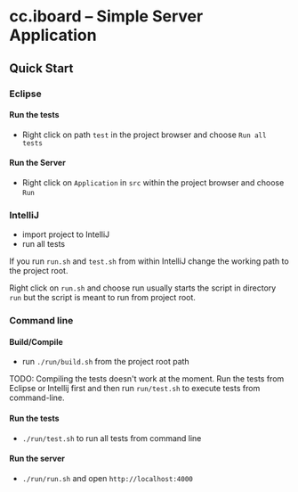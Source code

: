 # cc.iboard – Simple Server Application

## Quick Start

### Eclipse

#### Run the tests

* Right click on path `test` in the project browser and choose `Run all tests`

#### Run the Server

* Right click on `Application` in `src` within the project browser and choose `Run`


### IntelliJ

* import project to IntelliJ
* run all tests

If you run `run.sh` and `test.sh` from within IntelliJ
change the working path to the project root.

Right click on `run.sh` and choose run usually starts the
script in directory `run` but the script is meant to run
from project root.


### Command line

#### Build/Compile

* run `./run/build.sh` from the project root path

TODO: Compiling the tests doesn't work at the moment.
Run the tests from Eclipse or Intellij first and then
run `run/test.sh` to execute tests from command-line.

#### Run the tests

* `./run/test.sh` to run all tests from command line

#### Run the server

* `./run/run.sh` and open `http://localhost:4000`

